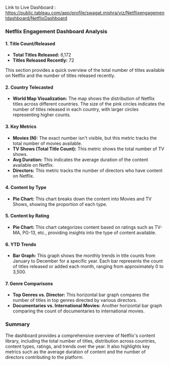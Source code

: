 
Link to Live Dashboard : https://public.tableau.com/app/profile/swagat.mishra/viz/Netflixengagementdashboard/NetflixDashboard


### Netflix Engagement Dashboard Analysis

#### 1. **Title Count/Released**
- **Total Titles Released:** 6,172
- **Titles Released Recently:** 72

This section provides a quick overview of the total number of titles available on Netflix and the number of titles released recently.

#### 2. **Country Telecasted**
- **World Map Visualization:** The map shows the distribution of Netflix titles across different countries. The size of the pink circles indicates the number of titles released in each country, with larger circles representing higher counts.

#### 3. **Key Metrics**
- **Movies (N):** The exact number isn't visible, but this metric tracks the total number of movies available.
- **TV Shows (Total Title Count):** This metric shows the total number of TV shows.
- **Avg Duration:** This indicates the average duration of the content available on Netflix.
- **Directors:** This metric tracks the number of directors who have content on Netflix.

#### 4. **Content by Type**
- **Pie Chart:** This chart breaks down the content into Movies and TV Shows, showing the proportion of each type.

#### 5. **Content by Rating**
- **Pie Chart:** This chart categorizes content based on ratings such as TV-MA, PG-13, etc., providing insights into the type of content available.

#### 6. **YTD Trends**
- **Bar Graph:** This graph shows the monthly trends in title counts from January to December for a specific year. Each bar represents the count of titles released or added each month, ranging from approximately 0 to 3,500.

#### 7. **Genre Comparisons**
- **Top Genres vs. Director:** This horizontal bar graph compares the number of titles in top genres directed by various directors.
- **Documentaries vs. International Movies:** Another horizontal bar graph comparing the count of documentaries to international movies.

### Summary
The dashboard provides a comprehensive overview of Netflix's content library, including the total number of titles, distribution across countries, content types, ratings, and trends over the year. It also highlights key metrics such as the average duration of content and the number of directors contributing to the platform.
